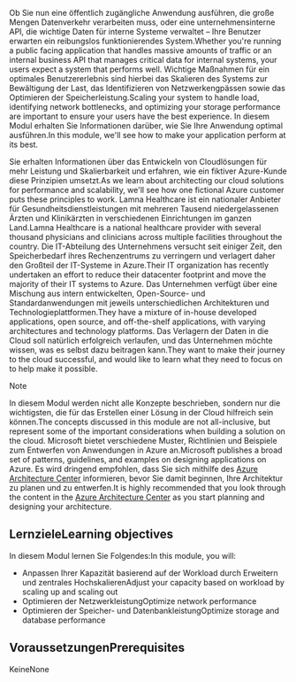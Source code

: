 <span data-ttu-id="8cf9a-101">Ob Sie nun eine öffentlich zugängliche Anwendung ausführen, die große Mengen Datenverkehr verarbeiten muss, oder eine unternehmensinterne API, die wichtige Daten für interne Systeme verwaltet – Ihre Benutzer erwarten ein reibungslos funktionierendes System.</span><span class="sxs-lookup"><span data-stu-id="8cf9a-101">Whether you're running a public facing application that handles massive amounts of traffic or an internal business API that manages critical data for internal systems, your users expect a system that performs well.</span></span> <span data-ttu-id="8cf9a-102">Wichtige Maßnahmen für ein optimales Benutzererlebnis sind hierbei das Skalieren des Systems zur Bewältigung der Last, das Identifizieren von Netzwerkengpässen sowie das Optimieren der Speicherleistung.</span><span class="sxs-lookup"><span data-stu-id="8cf9a-102">Scaling your system to handle load, identifying network bottlenecks, and optimizing your storage performance are important to ensure your users have the best experience.</span></span> <span data-ttu-id="8cf9a-103">In diesem Modul erhalten Sie Informationen darüber, wie Sie Ihre Anwendung optimal ausführen.</span><span class="sxs-lookup"><span data-stu-id="8cf9a-103">In this module, we'll see how to make your application perform at its best.</span></span>

<span data-ttu-id="8cf9a-104">Sie erhalten Informationen über das Entwickeln von Cloudlösungen für mehr Leistung und Skalierbarkeit und erfahren, wie ein fiktiver Azure-Kunde diese Prinzipien umsetzt.</span><span class="sxs-lookup"><span data-stu-id="8cf9a-104">As we learn about architecting our cloud solutions for performance and scalability, we'll see how one fictional Azure customer puts these principles to work.</span></span> <span data-ttu-id="8cf9a-105">Lamna Healthcare ist ein nationaler Anbieter für Gesundheitsdienstleistungen mit mehreren Tausend niedergelassenen Ärzten und Klinikärzten in verschiedenen Einrichtungen im ganzen Land.</span><span class="sxs-lookup"><span data-stu-id="8cf9a-105">Lamna Healthcare is a national healthcare provider with several thousand physicians and clinicians across multiple facilities throughout the country.</span></span> <span data-ttu-id="8cf9a-106">Die IT-Abteilung des Unternehmens versucht seit einiger Zeit, den Speicherbedarf ihres Rechenzentrums zu verringern und verlagert daher den Großteil der IT-Systeme in Azure.</span><span class="sxs-lookup"><span data-stu-id="8cf9a-106">Their IT organization has recently undertaken an effort to reduce their datacenter footprint and move the majority of their IT systems to Azure.</span></span> <span data-ttu-id="8cf9a-107">Das Unternehmen verfügt über eine Mischung aus intern entwickelten, Open-Source- und Standardanwendungen mit jeweils unterschiedlichen Architekturen und Technologieplattformen.</span><span class="sxs-lookup"><span data-stu-id="8cf9a-107">They have a mixture of in-house developed applications, open source, and off-the-shelf applications, with varying architectures and technology platforms.</span></span> <span data-ttu-id="8cf9a-108">Das Verlagern der Daten in die Cloud soll natürlich erfolgreich verlaufen, und das Unternehmen möchte wissen, was es selbst dazu beitragen kann.</span><span class="sxs-lookup"><span data-stu-id="8cf9a-108">They want to make their journey to the cloud successful, and would like to learn what they need to focus on to help make it possible.</span></span>

> [!NOTE]
> <span data-ttu-id="8cf9a-109">In diesem Modul werden nicht alle Konzepte beschrieben, sondern nur die wichtigsten, die für das Erstellen einer Lösung in der Cloud hilfreich sein können.</span><span class="sxs-lookup"><span data-stu-id="8cf9a-109">The concepts discussed in this module are not all-inclusive, but represent some of the important considerations when building a solution on the cloud.</span></span> <span data-ttu-id="8cf9a-110">Microsoft bietet verschiedene Muster, Richtlinien und Beispiele zum Entwerfen von Anwendungen in Azure an.</span><span class="sxs-lookup"><span data-stu-id="8cf9a-110">Microsoft publishes a broad set of patterns, guidelines, and examples on designing applications on Azure.</span></span> <span data-ttu-id="8cf9a-111">Es wird dringend empfohlen, dass Sie sich mithilfe des [Azure Architecture Center](https://docs.microsoft.com/azure/architecture/) informieren, bevor Sie damit beginnen, Ihre Architektur zu planen und zu entwerfen.</span><span class="sxs-lookup"><span data-stu-id="8cf9a-111">It is highly recommended that you look through the content in the [Azure Architecture Center](https://docs.microsoft.com/azure/architecture/) as you start planning and designing your architecture.</span></span>

## <a name="learning-objectives"></a><span data-ttu-id="8cf9a-112">Lernziele</span><span class="sxs-lookup"><span data-stu-id="8cf9a-112">Learning objectives</span></span>

<span data-ttu-id="8cf9a-113">In diesem Modul lernen Sie Folgendes:</span><span class="sxs-lookup"><span data-stu-id="8cf9a-113">In this module, you will:</span></span>

- <span data-ttu-id="8cf9a-114">Anpassen Ihrer Kapazität basierend auf der Workload durch Erweitern und zentrales Hochskalieren</span><span class="sxs-lookup"><span data-stu-id="8cf9a-114">Adjust your capacity based on workload by scaling up and scaling out</span></span>
- <span data-ttu-id="8cf9a-115">Optimieren der Netzwerkleistung</span><span class="sxs-lookup"><span data-stu-id="8cf9a-115">Optimize network performance</span></span>
- <span data-ttu-id="8cf9a-116">Optimieren der Speicher- und Datenbankleistung</span><span class="sxs-lookup"><span data-stu-id="8cf9a-116">Optimize storage and database performance</span></span>

## <a name="prerequisites"></a><span data-ttu-id="8cf9a-117">Voraussetzungen</span><span class="sxs-lookup"><span data-stu-id="8cf9a-117">Prerequisites</span></span>  

<span data-ttu-id="8cf9a-118">Keine</span><span class="sxs-lookup"><span data-stu-id="8cf9a-118">None</span></span>